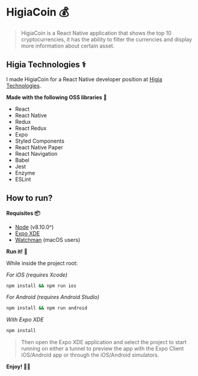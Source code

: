 # HigiaCoin 💰

> HigiaCoin is a React Native application that shows the top 10 cryptocurrencies, it has the ability to filter the currencies and display more information about certain asset.

## Higia Technologies ⚕️

I made HigiaCoin for a React Native developer position at [Higia Technologies](https://www.higia.tech).

**Made with the following OSS libraries 🙌**

- React
- React Native
- Redux
- React Redux
- Expo
- Styled Components
- React Native Paper
- React Navigation
- Babel
- Jest
- Enzyme
- ESLint

## How to run?

**Requisites 📦**

- [Node](https://nodejs.org/en/) (v8.10.0^)
- [Expo XDE](https://docs.expo.io/versions/latest/introduction/installation#desktop-tool-xde)
- [Watchman](https://docs.expo.io/versions/latest/introduction/installation#watchman) (macOS users)

**Run it! 🚀**

While inside the project root:

_For iOS (requires Xcode)_

```bash
npm install && npm run ios
```

_For Android (requires Android Studio)_

```bash
npm install && npm run android
```

_With Expo XDE_

```bash
npm install
```

> Then open the Expo XDE application and select the project to start running on either a tunnel to preview the app with the Expo Client iOS/Android app or through the iOS/Android simulators.

**Enjoy! 🍹😄**

